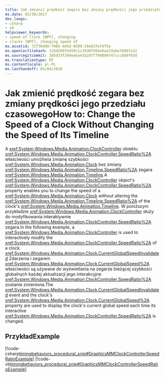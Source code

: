 ```yaml
---
title: Jak zmienić prędkość zegara bez zmiany prędkości jego przedziału czasowego
ms.date: 03/30/2017
dev_langs:
- csharp
- vb
helpviewer_keywords:
- speed of Clock [WPF], changing
- clocks [WPF], changing speed of
ms.assetid: 72f36dd0-f085-445d-8589-19a83fe74f5e
ms.openlocfilehash: 126d260fbd59c1c35d8f56be6aa7dabe7688fa32
ms.sourcegitcommit: 3d5d33f384eeba41b2dff79d096f47ccc8d8f03d
ms.translationtype: MT
ms.contentlocale: pl-PL
ms.lasthandoff: 05/04/2018
---
```

# <a name="how-to-change-the-speed-of-a-clock-without-changing-the-speed-of-its-timeline"></a><span data-ttu-id="3fe9c-102">Jak zmienić prędkość zegara bez zmiany prędkości jego przedziału czasowego</span><span class="sxs-lookup"><span data-stu-id="3fe9c-102">How to: Change the Speed of a Clock Without Changing the Speed of Its Timeline</span></span>
<span data-ttu-id="3fe9c-103">A <xref:System.Windows.Media.Animation.ClockController> obiektu <xref:System.Windows.Media.Animation.ClockController.SpeedRatio%2A> właściwości umożliwia zmianę szybkości <xref:System.Windows.Media.Animation.Clock> bez zmiany <xref:System.Windows.Media.Animation.Timeline.SpeedRatio%2A> zegara <xref:System.Windows.Media.Animation.Timeline>.</span><span class="sxs-lookup"><span data-stu-id="3fe9c-103">A <xref:System.Windows.Media.Animation.ClockController> object's <xref:System.Windows.Media.Animation.ClockController.SpeedRatio%2A> property enables you to change the speed of a <xref:System.Windows.Media.Animation.Clock> without altering the <xref:System.Windows.Media.Animation.Timeline.SpeedRatio%2A> of the clock's <xref:System.Windows.Media.Animation.Timeline>.</span></span> <span data-ttu-id="3fe9c-104">W poniższym przykładzie <xref:System.Windows.Media.Animation.ClockController> służy do modyfikowania interaktywnie <xref:System.Windows.Media.Animation.ClockController.SpeedRatio%2A> zegara.</span><span class="sxs-lookup"><span data-stu-id="3fe9c-104">In the following example, a <xref:System.Windows.Media.Animation.ClockController> is used to interactively modify the <xref:System.Windows.Media.Animation.ClockController.SpeedRatio%2A> of a clock.</span></span> <span data-ttu-id="3fe9c-105"><xref:System.Windows.Media.Animation.Clock.CurrentGlobalSpeedInvalidated> Zdarzenia i zegarem <xref:System.Windows.Media.Animation.Clock.CurrentGlobalSpeed%2A> właściwości są używane do wyświetlania na zegarze bieżącej szybkości globalnych każdej aktualizacji jego interakcyjne <xref:System.Windows.Media.Animation.ClockController.SpeedRatio%2A> zostanie zmieniona.</span><span class="sxs-lookup"><span data-stu-id="3fe9c-105">The <xref:System.Windows.Media.Animation.Clock.CurrentGlobalSpeedInvalidated> event and the clock's <xref:System.Windows.Media.Animation.Clock.CurrentGlobalSpeed%2A> property are used to display the clock's current global speed each time its interactive <xref:System.Windows.Media.Animation.ClockController.SpeedRatio%2A> is changed.</span></span>  
  
## <a name="example"></a><span data-ttu-id="3fe9c-106">Przykład</span><span class="sxs-lookup"><span data-stu-id="3fe9c-106">Example</span></span>  
 [!code-csharp[timingbehaviors_procedural_snip#GraphicsMMClockControllerSpeedRatioExample](../../../../samples/snippets/csharp/VS_Snippets_Wpf/timingbehaviors_procedural_snip/CSharp/ClockControllerSpeedRatioExample.cs#graphicsmmclockcontrollerspeedratioexample)]
 [!code-vb[timingbehaviors_procedural_snip#GraphicsMMClockControllerSpeedRatioExample](../../../../samples/snippets/visualbasic/VS_Snippets_Wpf/timingbehaviors_procedural_snip/visualbasic/clockcontrollerspeedratioexample.vb#graphicsmmclockcontrollerspeedratioexample)]
